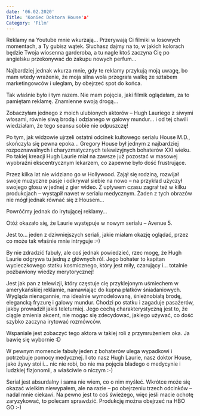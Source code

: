 ```yaml
---
date: '06.02.2020'
Title: 'Koniec Doktora House'a'
Category: 'Film'
---
```


Reklamy na Youtube mnie wkurzają…
Przerywają Ci filmiki w losowych momentach, a Ty gubisz wątek. Słuchasz dajmy na to, w jakich kolorach będzie Twoja wiosenna garderoba, a tu nagle ktoś zaczyna Cię po angielsku przekonywać do zakupu nowych perfum…

Najbardziej jednak wkurza mnie, gdy te reklamy przykują moją uwagę, bo mam wtedy wrażenie, że moja silna wola przegrała walkę ze sztabem marketingowców i uległam, by obejrzeć spot do końca.

Tak właśnie było i tym razem. Nie mam pojęcia, jaki filmik oglądałam, za to pamiętam reklamę. Znamienne swoją drogą…

Zobaczyłam jednego z moich ulubionych aktorów – Hugh Lauriego z siwymi włosami, równie siwą brodą i odzianego w galowy mundur… i od tej chwili wiedziałam, że tego seansu sobie nie odpuszczę!

Po tym, jak widzowie ujrzeli ostatni odcinek kultowego serialu House M.D., skończyła się pewna epoka… Gregory House był jednym z najbardziej rozpoznawalnych i charyzmatycznych telewizyjnych bohaterów XXI wieku. Po takiej kreacji Hugh Laurie miał na zawsze już pozostać w masowej wyobraźni ekscentrycznym lekarzem, co zapewne było dość frustrujące.

Przez kilka lat nie widziano go w Hollywood. Zajął się rodziną, rozwijał swoje muzyczne pasje i odkrywał siebie na nowo – na przykład użyczył swojego głosu w jednej z gier wideo. Z upływem czasu zagrał też w kilku produkcjach – wystąpił nawet w serialu medycznym. Żaden z tych obrazów nie mógł jednak równać się z Housem…

Powróćmy jednak do irytującej reklamy…

Otóż okazało się, że Laurie występuje w nowym serialu – Avenue 5.

Jest to… jeden z dziwniejszych seriali, jakie miałam okazję oglądać, przez co może tak właśnie mnie intryguje :-)

By nie zdradzić fabuły, ale coś jednak powiedzieć, rzec mogę, że Hugh Laurie odgrywa tu jedną z głównych ról. Jego bohater to kapitan wycieczkowego statku kosmicznego, który jest miły, czarujący i… totalnie pozbawiony wiedzy merytorycznej!

Jest jak pan z telewizji, który częstuje cię przyklejonym uśmiechem w amerykańskiej reklamie, namawiając do kupna płatków śniadaniowych. Wygląda nienagannie, ma idealnie wymodelowaną, śnieżnobiałą brodę, elegancką fryzurę i galowy mundur. Chodzi po statku i zagaduje pasażerów, jakby prowadził jakiś teleturniej. Jego cechą charakterystyczną jest to, że ciągle zmienia akcent, nie mogąc się zdecydować, jakiego używać, co dość szybko zaczyna irytować rozmówców.

Wspaniale jest zobaczyć tego aktora w takiej roli z przymrużeniem oka. Ja bawię się wybornie :D

W pewnym momencie fabuły jeden z bohaterów ulega wypadkowi i potrzebuje pomocy medycznej. I oto nasz Hugh Laurie, nasz doktor House, jako żywy stoi i… nic nie robi, bo nie ma pojęcia bladego o medycynie i ludzkiej fizjonomii, a właściwie o niczym :-)

Serial jest absurdalny i sama nie wiem, co o nim myśleć. Wkrótce może się okazać wielkim niewypałem, ale na razie – po obejrzeniu trzech odcinków – nadal mnie ciekawi. Na pewno jest to coś świeżego, więc jeśli macie ochotę zaryzykować, to polecam sprawdzić. Produkcję można obejrzeć na HBO GO :-)
